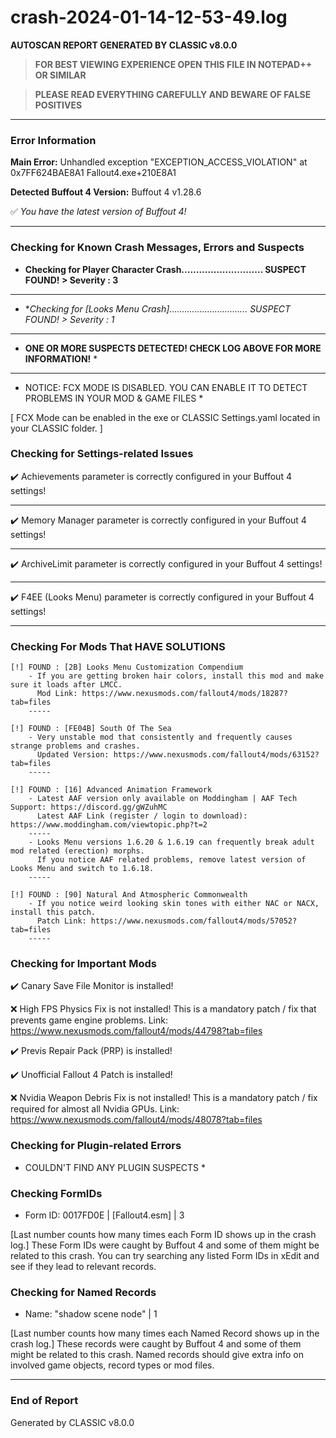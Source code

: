 # crash-2024-01-14-12-53-49.log
**AUTOSCAN REPORT GENERATED BY CLASSIC v8.0.0**

> **FOR BEST VIEWING EXPERIENCE OPEN THIS FILE IN NOTEPAD++ OR SIMILAR**

> **PLEASE READ EVERYTHING CAREFULLY AND BEWARE OF FALSE POSITIVES**

---

### Error Information

**Main Error:** Unhandled exception "EXCEPTION_ACCESS_VIOLATION" at 0x7FF624BAE8A1 Fallout4.exe+210E8A1

**Detected Buffout 4 Version:** Buffout 4 v1.28.6

✅ *You have the latest version of Buffout 4!*

---

### Checking for Known Crash Messages, Errors and Suspects

- **Checking for Player Character Crash............................ SUSPECT FOUND! > Severity : 3** 

-----
- **Checking for *[Looks Menu Crash]............................... SUSPECT FOUND! > Severity : 1** 

-----
* **ONE OR MORE SUSPECTS DETECTED! CHECK LOG ABOVE FOR MORE INFORMATION!** *

---

* NOTICE: FCX MODE IS DISABLED. YOU CAN ENABLE IT TO DETECT PROBLEMS IN YOUR MOD & GAME FILES * 

[ FCX Mode can be enabled in the exe or CLASSIC Settings.yaml located in your CLASSIC folder. ] 

### Checking for Settings-related Issues

✔️ Achievements parameter is correctly configured in your Buffout 4 settings! 

-----
✔️ Memory Manager parameter is correctly configured in your Buffout 4 settings!

-----
✔️ ArchiveLimit parameter is correctly configured in your Buffout 4 settings! 

-----
✔️ F4EE (Looks Menu) parameter is correctly configured in your Buffout 4 settings! 

-----
### Checking For Mods That HAVE SOLUTIONS

```
[!] FOUND : [2B] Looks Menu Customization Compendium
    - If you are getting broken hair colors, install this mod and make sure it loads after LMCC.
      Mod Link: https://www.nexusmods.com/fallout4/mods/18287?tab=files
    -----
```

```
[!] FOUND : [FE04B] South Of The Sea
    - Very unstable mod that consistently and frequently causes strange problems and crashes.
      Updated Version: https://www.nexusmods.com/fallout4/mods/63152?tab=files
    -----
```

```
[!] FOUND : [16] Advanced Animation Framework
    - Latest AAF version only available on Moddingham | AAF Tech Support: https://discord.gg/gWZuhMC
      Latest AAF Link (register / login to download): https://www.moddingham.com/viewtopic.php?t=2
    -----
    - Looks Menu versions 1.6.20 & 1.6.19 can frequently break adult mod related (erection) morphs.
      If you notice AAF related problems, remove latest version of Looks Menu and switch to 1.6.18.
    -----
```

```
[!] FOUND : [90] Natural And Atmospheric Commonwealth
    - If you notice weird looking skin tones with either NAC or NACX, install this patch.
      Patch Link: https://www.nexusmods.com/fallout4/mods/57052?tab=files
    -----
```

### Checking for Important Mods


✔️ Canary Save File Monitor is installed!


❌ High FPS Physics Fix is not installed!
This is a mandatory patch / fix that prevents game engine problems.
Link: https://www.nexusmods.com/fallout4/mods/44798?tab=files



✔️ Previs Repair Pack (PRP) is installed!


✔️ Unofficial Fallout 4 Patch is installed!


❌ Nvidia Weapon Debris Fix is not installed!
This is a mandatory patch / fix required for almost all Nvidia GPUs.
Link: https://www.nexusmods.com/fallout4/mods/48078?tab=files


### Checking for Plugin-related Errors

* COULDN'T FIND ANY PLUGIN SUSPECTS *

### Checking FormIDs

- Form ID: 0017FD0E | [Fallout4.esm] | 3

[Last number counts how many times each Form ID shows up in the crash log.]
These Form IDs were caught by Buffout 4 and some of them might be related to this crash.
You can try searching any listed Form IDs in xEdit and see if they lead to relevant records.

### Checking for Named Records

- Name: "shadow scene node" | 1

[Last number counts how many times each Named Record shows up in the crash log.]
These records were caught by Buffout 4 and some of them might be related to this crash.
Named records should give extra info on involved game objects, record types or mod files.

---

### End of Report

Generated by CLASSIC v8.0.0
